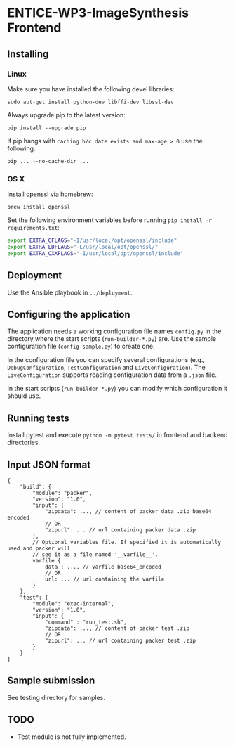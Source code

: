 ENTICE-WP3-ImageSynthesis Frontend
==================================

Installing
----------

### Linux ###

Make sure you have installed the following devel libraries:
```
sudo apt-get install python-dev libffi-dev libssl-dev
```

Always upgrade pip to the latest version:
```
pip install --upgrade pip
```

If pip hangs with `caching b/c date exists and max-age > 0` use the following:
```
pip ... --no-cache-dir ...
```

### OS X ###

Install openssl via homebrew:

```
brew install openssl
```

Set the following environment variables before running `pip install -r requirements.txt`:

```bash
export EXTRA_CFLAGS="-I/usr/local/opt/openssl/include"
export EXTRA_LDFLAGS="-L/usr/local/opt/openssl/"
export EXTRA_CXXFLAGS="-I/usr/local/opt/openssl/include"
```

Deployment
----------
Use the Ansible playbook in `../deployment`.


Configuring the application
---------------------------
The application needs a working configuration file names `config.py` in the directory where the start scripts (`run-builder-*.py`)  are. Use the sample configuration file (`config-sample.py`) to create one.

In the configuration file you can specify several configurations (e.g., `DebugConfiguration`, `TestConfiguration` and `LiveConfiguration`). The `LiveConfiguration` supports reading configuration data from a `.json` file.

In the start scripts (`run-builder-*.py`) you can modify which configuration it should use.


Running tests
-------------

Install pytest and execute `python -m pytest tests/` in frontend and backend directories.


Input JSON format
-----------------

```
{
    "build": {
        "module": "packer",
        "version": "1.0",
        "input": {
            "zipdata": ..., // content of packer data .zip base64 encoded
            // OR
            "zipurl": ... // url containing packer data .zip
        },
        // Optional variables file. If specified it is automatically used and packer will
        // see it as a file named '__varfile__'.
        varfile {
            data : ..., // varfile base64_encoded
            // OR
            url: ... // url containing the varfile
        }
    },
    "test": {
        "module": "exec-internal",
        "version": "1.0",
        "input": {
            "command" : "run_test.sh",
            "zipdata": ..., // content of packer test .zip
            // OR
            "zipurl": ... // url containing packer test .zip
        }
    }
}
```

Sample submission
-----------------

See testing directory for samples.


TODO
----

* Test module is not fully implemented.